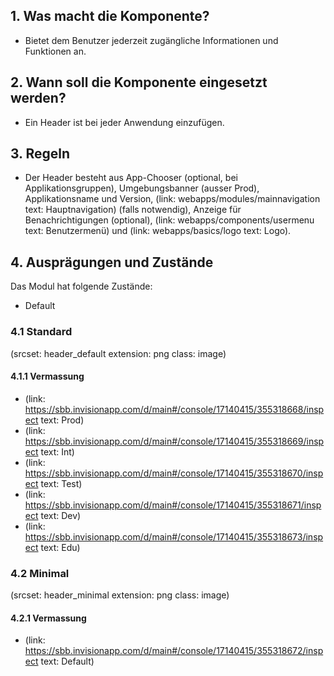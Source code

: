 ## 1. Was macht die Komponente? 
* Bietet dem Benutzer jederzeit zugängliche Informationen und Funktionen an.

## 2. Wann soll die Komponente eingesetzt werden? 
* Ein Header ist bei jeder Anwendung einzufügen.

## 3. Regeln
* Der Header besteht aus App-Chooser (optional, bei Applikationsgruppen), Umgebungsbanner (ausser Prod), Applikationsname und Version, (link: webapps/modules/mainnavigation text: Hauptnavigation) (falls notwendig), Anzeige für Benachrichtigungen (optional), (link: webapps/components/usermenu text: Benutzermenü) und (link: webapps/basics/logo text: Logo).

## 4. Ausprägungen und Zustände 
Das Modul hat folgende Zustände:
* Default

### 4.1 Standard
(srcset: header_default extension: png class: image)

#### 4.1.1 Vermassung
* (link: https://sbb.invisionapp.com/d/main#/console/17140415/355318668/inspect text: Prod)
* (link: https://sbb.invisionapp.com/d/main#/console/17140415/355318669/inspect text: Int)
* (link: https://sbb.invisionapp.com/d/main#/console/17140415/355318670/inspect text: Test)
* (link: https://sbb.invisionapp.com/d/main#/console/17140415/355318671/inspect text: Dev)
* (link: https://sbb.invisionapp.com/d/main#/console/17140415/355318673/inspect text: Edu)

### 4.2 Minimal
(srcset: header_minimal extension: png class: image)

#### 4.2.1 Vermassung
* (link: https://sbb.invisionapp.com/d/main#/console/17140415/355318672/inspect text: Default)